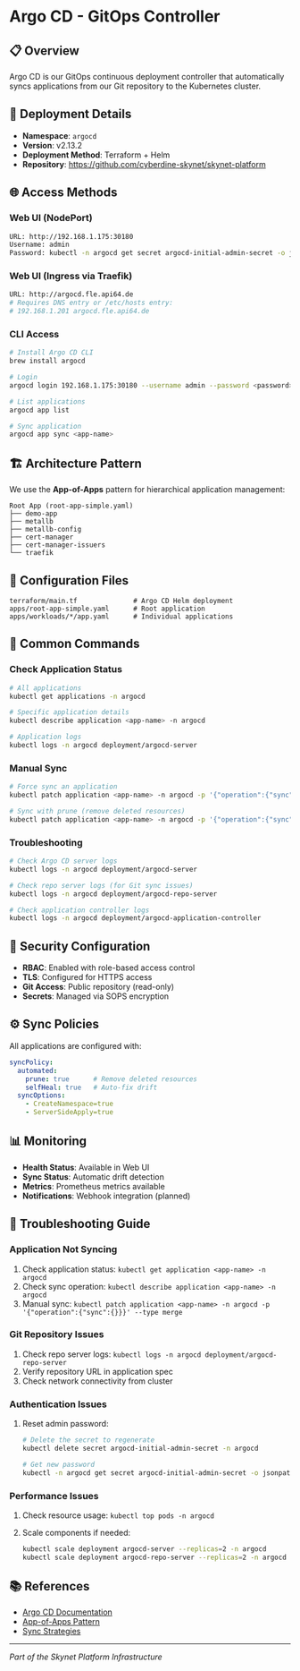# Argo CD - GitOps Controller

## 📋 Overview

Argo CD is our GitOps continuous deployment controller that automatically syncs applications from our Git repository to the Kubernetes cluster.

## 🚀 Deployment Details

- **Namespace**: `argocd`
- **Version**: v2.13.2
- **Deployment Method**: Terraform + Helm
- **Repository**: <https://github.com/cyberdine-skynet/skynet-platform>

## 🌐 Access Methods

### Web UI (NodePort)

```bash
URL: http://192.168.1.175:30180
Username: admin
Password: kubectl -n argocd get secret argocd-initial-admin-secret -o jsonpath="{.data.password}" | base64 -d
```

### Web UI (Ingress via Traefik)

```bash
URL: http://argocd.fle.api64.de
# Requires DNS entry or /etc/hosts entry:
# 192.168.1.201 argocd.fle.api64.de
```

### CLI Access

```bash
# Install Argo CD CLI
brew install argocd

# Login
argocd login 192.168.1.175:30180 --username admin --password <password>

# List applications
argocd app list

# Sync application
argocd app sync <app-name>
```

## 🏗️ Architecture Pattern

We use the **App-of-Apps** pattern for hierarchical application management:

```
Root App (root-app-simple.yaml)
├── demo-app
├── metallb
├── metallb-config
├── cert-manager
├── cert-manager-issuers
└── traefik
```

## 📁 Configuration Files

```
terraform/main.tf              # Argo CD Helm deployment
apps/root-app-simple.yaml      # Root application
apps/workloads/*/app.yaml      # Individual applications
```

## 🔧 Common Commands

### Check Application Status

```bash
# All applications
kubectl get applications -n argocd

# Specific application details
kubectl describe application <app-name> -n argocd

# Application logs
kubectl logs -n argocd deployment/argocd-server
```

### Manual Sync

```bash
# Force sync an application
kubectl patch application <app-name> -n argocd -p '{"operation":{"sync":{}}}' --type merge

# Sync with prune (remove deleted resources)
kubectl patch application <app-name> -n argocd -p '{"operation":{"sync":{"prune":true}}}' --type merge
```

### Troubleshooting

```bash
# Check Argo CD server logs
kubectl logs -n argocd deployment/argocd-server

# Check repo server logs (for Git sync issues)
kubectl logs -n argocd deployment/argocd-repo-server

# Check application controller logs
kubectl logs -n argocd deployment/argocd-application-controller
```

## 🔐 Security Configuration

- **RBAC**: Enabled with role-based access control
- **TLS**: Configured for HTTPS access
- **Git Access**: Public repository (read-only)
- **Secrets**: Managed via SOPS encryption

## ⚙️ Sync Policies

All applications are configured with:

```yaml
syncPolicy:
  automated:
    prune: true      # Remove deleted resources
    selfHeal: true   # Auto-fix drift
  syncOptions:
    - CreateNamespace=true
    - ServerSideApply=true
```

## 📊 Monitoring

- **Health Status**: Available in Web UI
- **Sync Status**: Automatic drift detection
- **Metrics**: Prometheus metrics available
- **Notifications**: Webhook integration (planned)

## 🚨 Troubleshooting Guide

### Application Not Syncing

1. Check application status: `kubectl get application <app-name> -n argocd`
2. Check sync operation: `kubectl describe application <app-name> -n argocd`
3. Manual sync: `kubectl patch application <app-name> -n argocd -p '{"operation":{"sync":{}}}' --type merge`

### Git Repository Issues

1. Check repo server logs: `kubectl logs -n argocd deployment/argocd-repo-server`
2. Verify repository URL in application spec
3. Check network connectivity from cluster

### Authentication Issues

1. Reset admin password:

   ```bash
   # Delete the secret to regenerate
   kubectl delete secret argocd-initial-admin-secret -n argocd
   
   # Get new password
   kubectl -n argocd get secret argocd-initial-admin-secret -o jsonpath="{.data.password}" | base64 -d
   ```

### Performance Issues

1. Check resource usage: `kubectl top pods -n argocd`
2. Scale components if needed:

   ```bash
   kubectl scale deployment argocd-server --replicas=2 -n argocd
   kubectl scale deployment argocd-repo-server --replicas=2 -n argocd
   ```

## 📚 References

- [Argo CD Documentation](https://argo-cd.readthedocs.io/)
- [App-of-Apps Pattern](https://argo-cd.readthedocs.io/en/stable/operator-manual/cluster-bootstrapping/)
- [Sync Strategies](https://argo-cd.readthedocs.io/en/stable/user-guide/sync-options/)

---

*Part of the Skynet Platform Infrastructure*

